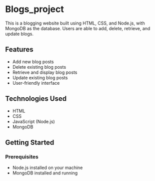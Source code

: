# Blogs_project

This is a blogging website built using HTML, CSS, and Node.js, with MongoDB as the database. Users are able to add, delete, retrieve, and update blogs.

## Features

- Add new blog posts
- Delete existing blog posts
- Retrieve and display blog posts
- Update existing blog posts
- User-friendly interface

## Technologies Used

- HTML
- CSS
- JavaScript (Node.js)
- MongoDB

## Getting Started

### Prerequisites

- Node.js installed on your machine
- MongoDB installed and running
